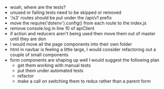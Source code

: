 - woah, where are the tests?
- unused or failing tests need to be skipped or removed
- '/s3' routes should be put under the /api/v1 prefix
- move the require('dotenv').config() from each route to the index.js
- remove console.log in line 10 of apiClient
- if action and reducers aren't being used then move them out of master until they are don
- I would move all the page components into their own folder
- html in navbar is feeling a little large, I would consider refactoring out a couple of small components
- form components are shaping up well I would suggest the following plan
  - get them working with manual tests
  - put them under automated tests
  - refactor
  - make a call on switching them to redux rather than a parent form

